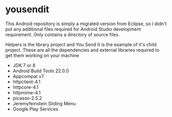 # yousendit

This Android repository is simply a migrated version from Eclipse, so I didn't put any additional files required for Android Studio development requirement. Only contains a directory of source files.

Helpers is the library project and You Send It is the example of it's child project. These are all the dependencies and external libraries required to get them working on your machine

- JDK 7 or 8
- Android Build Tools 22.0.0
- Appcompat v7
- httpclient-4.1
- httpcore-4.1
- httpmime-4.1
- picasso-2.5.2
- Jeremyfeinstein Sliding Menu
- Google Play Services
